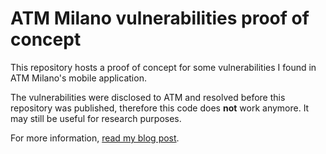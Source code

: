 # ATM Milano vulnerabilities proof of concept

This repository hosts a proof of concept for some vulnerabilities I found in ATM Milano's mobile application.

The vulnerabilities were disclosed to ATM and resolved before this repository was published, therefore this code does **not** work anymore. It may still be useful for research purposes.

For more information, [read my blog post](https://blog.jacopojannone.com/en/post/atm-app-vulnerability/).

